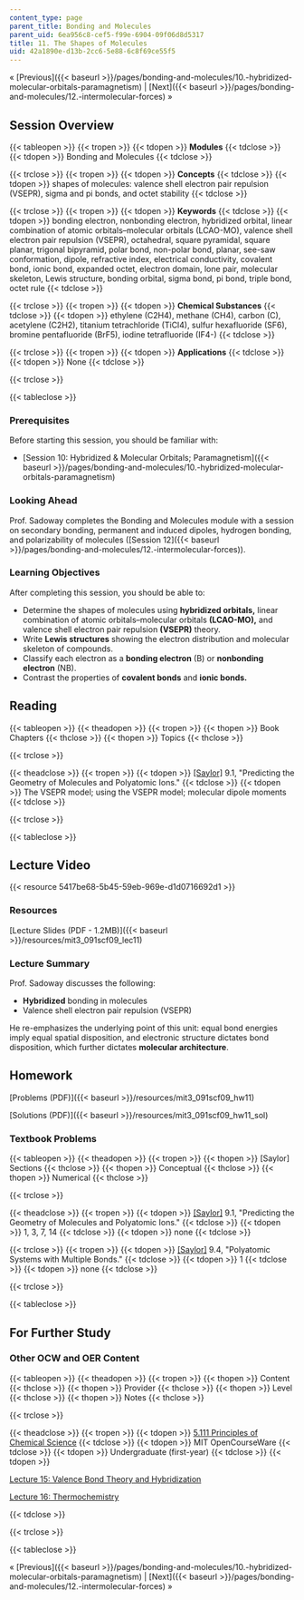 ```yaml
---
content_type: page
parent_title: Bonding and Molecules
parent_uid: 6ea956c8-cef5-f99e-6904-09f06d8d5317
title: 11. The Shapes of Molecules
uid: 42a1890e-d13b-2cc6-5e88-6c8f69ce55f5
---
```


« [Previous]({{< baseurl >}}/pages/bonding-and-molecules/10.-hybridized-molecular-orbitals-paramagnetism) | [Next]({{< baseurl >}}/pages/bonding-and-molecules/12.-intermolecular-forces) »

Session Overview
----------------

{{< tableopen >}}
{{< tropen >}}
{{< tdopen >}}
**Modules**
{{< tdclose >}}
{{< tdopen >}}
Bonding and Molecules
{{< tdclose >}}

{{< trclose >}}
{{< tropen >}}
{{< tdopen >}}
**Concepts**
{{< tdclose >}}
{{< tdopen >}}
shapes of molecules: valence shell electron pair repulsion (VSEPR), sigma and pi bonds, and octet stability
{{< tdclose >}}

{{< trclose >}}
{{< tropen >}}
{{< tdopen >}}
**Keywords**
{{< tdclose >}}
{{< tdopen >}}
bonding electron, nonbonding electron, hybridized orbital, linear combination of atomic orbitals–molecular orbitals (LCAO-MO), valence shell electron pair repulsion (VSEPR), octahedral, square pyramidal, square planar, trigonal bipyramid, polar bond, non-polar bond, planar, see-saw conformation, dipole, refractive index, electrical conductivity, covalent bond, ionic bond, expanded octet, electron domain, lone pair, molecular skeleton, Lewis structure, bonding orbital, sigma bond, pi bond, triple bond, octet rule
{{< tdclose >}}

{{< trclose >}}
{{< tropen >}}
{{< tdopen >}}
**Chemical Substances**
{{< tdclose >}}
{{< tdopen >}}
ethylene (C2H4), methane (CH4), carbon (C), acetylene (C2H2), titanium tetrachloride (TiCl4), sulfur hexafluoride (SF6), bromine pentafluoride (BrF5), iodine tetrafluoride (IF4\-)
{{< tdclose >}}

{{< trclose >}}
{{< tropen >}}
{{< tdopen >}}
**Applications**
{{< tdclose >}}
{{< tdopen >}}
None
{{< tdclose >}}

{{< trclose >}}

{{< tableclose >}}

### Prerequisites

Before starting this session, you should be familiar with:

*   [Session 10: Hybridized & Molecular Orbitals; Paramagnetism]({{< baseurl >}}/pages/bonding-and-molecules/10.-hybridized-molecular-orbitals-paramagnetism)

### Looking Ahead

Prof. Sadoway completes the Bonding and Molecules module with a session on secondary bonding, permanent and induced dipoles, hydrogen bonding, and polarizability of molecules ([Session 12]({{< baseurl >}}/pages/bonding-and-molecules/12.-intermolecular-forces)).

### Learning Objectives

After completing this session, you should be able to:

*   Determine the shapes of molecules using **hybridized orbitals,** linear combination of atomic orbitals–molecular orbitals **(LCAO-MO),** and valence shell electron pair repulsion **(VSEPR)** theory.
*   Write **Lewis structures** showing the electron distribution and molecular skeleton of compounds.
*   Classify each electron as a **bonding electron** (B) or **nonbonding electron** (NB).
*   Contrast the properties of **covalent bonds** and **ionic bonds.**

Reading
-------

{{< tableopen >}}
{{< theadopen >}}
{{< tropen >}}
{{< thopen >}}
Book Chapters
{{< thclose >}}
{{< thopen >}}
Topics
{{< thclose >}}

{{< trclose >}}

{{< theadclose >}}
{{< tropen >}}
{{< tdopen >}}
[\[Saylor\]](https://saylordotorg.github.io/text_general-chemistry-principles-patterns-and-applications-v1.0/s13-01-predicting-the-geometry-of-mol.html) 9.1, "Predicting the Geometry of Molecules and Polyatomic Ions."
{{< tdclose >}}
{{< tdopen >}}
The VSEPR model; using the VSEPR model; molecular dipole moments
{{< tdclose >}}

{{< trclose >}}

{{< tableclose >}}

Lecture Video
-------------

{{< resource 5417be68-5b45-59eb-969e-d1d0716692d1 >}}

### Resources

[Lecture Slides (PDF - 1.2MB)]({{< baseurl >}}/resources/mit3_091scf09_lec11)

### Lecture Summary

Prof. Sadoway discusses the following:

*   **Hybridized** bonding in molecules
*   Valence shell electron pair repulsion (VSEPR)

He re-emphasizes the underlying point of this unit: equal bond energies imply equal spatial disposition, and electronic structure dictates bond disposition, which further dictates **molecular architecture**.

Homework
--------

[Problems (PDF)]({{< baseurl >}}/resources/mit3_091scf09_hw11)

[Solutions (PDF)]({{< baseurl >}}/resources/mit3_091scf09_hw11_sol)

### Textbook Problems

{{< tableopen >}}
{{< theadopen >}}
{{< tropen >}}
{{< thopen >}}
\[Saylor\] Sections
{{< thclose >}}
{{< thopen >}}
Conceptual
{{< thclose >}}
{{< thopen >}}
Numerical
{{< thclose >}}

{{< trclose >}}

{{< theadclose >}}
{{< tropen >}}
{{< tdopen >}}
[\[Saylor\]](https://saylordotorg.github.io/text_general-chemistry-principles-patterns-and-applications-v1.0/s13-01-predicting-the-geometry-of-mol.html) 9.1, "Predicting the Geometry of Molecules and Polyatomic Ions."
{{< tdclose >}}
{{< tdopen >}}
1, 3, 7, 14
{{< tdclose >}}
{{< tdopen >}}
none
{{< tdclose >}}

{{< trclose >}}
{{< tropen >}}
{{< tdopen >}}
[\[Saylor\]](https://saylordotorg.github.io/text_general-chemistry-principles-patterns-and-applications-v1.0/s13-04-polyatomic-systems-with-multip.html) 9.4, "Polyatomic Systems with Multiple Bonds."
{{< tdclose >}}
{{< tdopen >}}
1
{{< tdclose >}}
{{< tdopen >}}
none
{{< tdclose >}}

{{< trclose >}}

{{< tableclose >}}

For Further Study
-----------------

### Other OCW and OER Content

{{< tableopen >}}
{{< theadopen >}}
{{< tropen >}}
{{< thopen >}}
Content
{{< thclose >}}
{{< thopen >}}
Provider
{{< thclose >}}
{{< thopen >}}
Level
{{< thclose >}}
{{< thopen >}}
Notes
{{< thclose >}}

{{< trclose >}}

{{< theadclose >}}
{{< tropen >}}
{{< tdopen >}}
[5.111 Principles of Chemical Science](/courses/5-111-principles-of-chemical-science-fall-2008)
{{< tdclose >}}
{{< tdopen >}}
MIT OpenCourseWare
{{< tdclose >}}
{{< tdopen >}}
Undergraduate (first-year)
{{< tdclose >}}
{{< tdopen >}}


[Lecture 15: Valence Bond Theory and Hybridization](/courses/5-111-principles-of-chemical-science-fall-2008/resources/lecture-15)

[Lecture 16: Thermochemistry](/courses/5-111-principles-of-chemical-science-fall-2008/resources/lecture-16)


{{< tdclose >}}

{{< trclose >}}

{{< tableclose >}}

« [Previous]({{< baseurl >}}/pages/bonding-and-molecules/10.-hybridized-molecular-orbitals-paramagnetism) | [Next]({{< baseurl >}}/pages/bonding-and-molecules/12.-intermolecular-forces) »